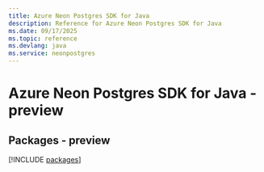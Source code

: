 ```yaml
---
title: Azure Neon Postgres SDK for Java
description: Reference for Azure Neon Postgres SDK for Java
ms.date: 09/17/2025
ms.topic: reference
ms.devlang: java
ms.service: neonpostgres
---
```

# Azure Neon Postgres SDK for Java - preview
## Packages - preview
[!INCLUDE [packages](neon-postgres-index.md)]